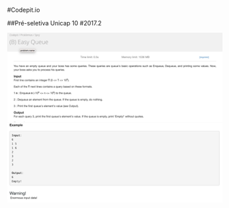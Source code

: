 #Codepit.io 

##Pré-seletiva Unicap 10 #2017.2

![Alt text](ss.png?raw=true "Optional Title")
![Alt text](ss2.png?raw=true "Optional Title")
